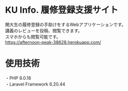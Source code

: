 # KU Info. 履修登録支援サイト  
関大生の履修登録の手助けをするWebアプリケーションです。  
講義のレビューを投稿、閲覧できます。  
スマホからも閲覧可能です。  
https://afternoon-peak-38628.herokuapp.com/

# 使用技術
・PHP 8.0.18  
・Laravel Framework 6.20.44
